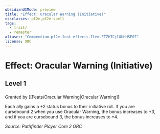 ```yaml
---
obsidianUIMode: preview
title: "Effect: Oracular Warning (Initiative)"
cssclasses: pf2e,pf2e-spell
tags:
  - trait/
  - remaster
aliases: "Compendium.pf2e.feat-effects.Item.ETZHTCjlOUHHSE0Z"
license: ORC
---
```

# Effect: Oracular Warning (Initiative)
## Level 1
### 






Granted by [[Feats/Oracular Warning|Oracular Warning]]

Each ally gains a +2 status bonus to their initiative roll. If you are cursebound 2 when you use Oracular Warning, the bonus increases to +3, and if you are cursebound 3, the bonus increases to +4.

*Source: Pathfinder Player Core 2*
*ORC*